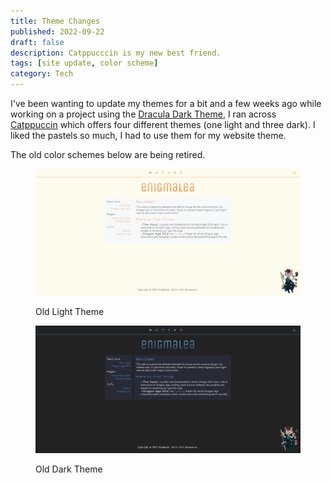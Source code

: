 ```yaml
---
title: Theme Changes
published: 2022-09-22
draft: false
description: Catppucccin is my new best friend.
tags: [site update, color scheme]
category: Tech
---
```


I've been wanting to update my themes for a bit and a few weeks ago while
working on a project using the [Dracula Dark Theme](https://draculatheme.com), I
ran across [Catppuccin](https://catppuccin.com) which offers four different
themes (one light and three dark). I liked the pastels so much, I had to use
them for my website theme.

The old color schemes below are being retired.

<!--truncate-->

<figure>

![Old Light Theme](./imgs/20220922-light.png)

<figcaption>Old Light Theme</figcaption>

</figure>

<figure>

![Old Dark Theme](./imgs/20220922-dark.png)

<figcaption>Old Dark Theme</figcaption>

</figure>
